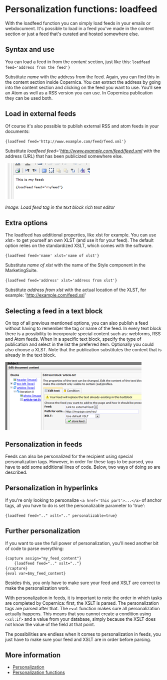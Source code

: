 # Personalization functions: loadfeed

With the loadfeed function you can simply load feeds in your emails
or webdocument. It's possible to load in a feed you've made in the
content section or just a feed that's curated and hosted somewhere else.

## Syntax and use


You can load a feed in from the *content* section, just like this:
`loadfeed feed='address from the feed'}`

Substitute *name* with the address from the feed. Again, you can find 
this in the content section inside Copernica. You can extract the 
address by going into the content section and clicking on the feed you 
want to use. You'll see an Atom as well as a RSS version you can use. 
In Copernica publication they can be used both.


## Load in external feeds


Of course it's also possible to publish external RSS and atom feeds
in your documents: 

`{loadfeed feed='http://www.example.com/feed/feed.xml'}`

Substitute *loadfeed feed='http://www.example.com/feed/feed.xml*
with the address (URL) that has been publicized somewhere else.

![](../images/loadfeed1.png)

*Image: Load feed tag in the text block rich text editor*


## Extra options


The loadfeed has additional properties, like xlst for example.
You can use *xlst=* to get yourself an own XLST (and use it for 
your feed). The default option relies on the standardized XSLT, 
which comes with the software.

`{loadfeed feed='name' xlst='name of xlst'}`

Substitute *name of xlst* with the name of the Style component in 
the MarketingSuite.

`{loadfeed feed='address' xlst='address from xlst'}`

Substitute *address from xlst* with the actual location of the XLST,
for example: 'http://example.com/feed.xsl'


## Selecting a feed in a text block


On top of all previous mentioned options, you can also publish a 
feed without having to remember the tag or name of the feed. In 
every text block there is a possibility to incorporate special
content such as: webforms, RSS and Atom feeds. When in a specific 
text block, specify the type of publication and select in the list
the preferred item. Optionally you could also choose a XLST. Note
that the publication substitutes the content that is already in
the text block.


![](../images/loadfeedfunction.png)


## Personalization in feeds

Feeds can also be personalized for the recipient using special personalization tags. However, in order for these tags to be parsed, you have to add some additional lines of code. Below, two ways of doing so are described.


## Personalization in hyperlinks

If you're only looking to personalize `<a href='this part'>...</a>` of anchor tags, all you have to do is set the personalizable parameter to 'true':

`{loadfeed feed=".." xslt=".." personalizable=true}`


## Further personalization

If you want to use the full power of personalization, you'll need another bit of code to parse everything:

```text
{capture assign="my_feed_content"}
    {loadfeed feed=".." xslt=".."}
{/capture}
{eval var=$my_feed_content}
```

Besides this, you only have to make sure your feed and XSLT are correct to make the personalization work.

With personalization in feeds, it is important to note the order in which tasks are completed by Copernica: first, the XSLT is parsed. The personalization tags are parsed after that. The `eval` function makes sure all personalization actually happens. This means that you cannot create a condition using `<xsl:if>` and a value from your database, simply because the XSLT does not know the value of the field at that point.

The possibilities are endless when it comes to personalization in  feeds, you just have to make sure your feed and XSLT are in order before parsing.

## More information

* [Personalization](./personalization)
* [Personalization functions](./personalization-functions)
